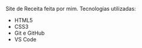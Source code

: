 Site de Receita feita por mim.
Tecnologias utilizadas: 

- HTML5  
- CSS3  
- Git e GitHub  
- VS Code
